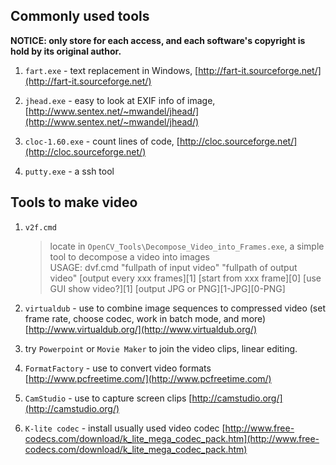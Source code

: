 ## Commonly used tools

**NOTICE: only store for each access, and each software's copyright is hold by its original author.**

1. `fart.exe` - text replacement in Windows, [http://fart-it.sourceforge.net/](http://fart-it.sourceforge.net/)

2. `jhead.exe` - easy to look at EXIF info of image, [http://www.sentex.net/~mwandel/jhead/](http://www.sentex.net/~mwandel/jhead/)

3. `cloc-1.60.exe` - count lines of code, [http://cloc.sourceforge.net/](http://cloc.sourceforge.net/)

4. `putty.exe` - a ssh tool

## Tools to make video
1. `v2f.cmd` 
	> locate in `OpenCV_Tools\Decompose_Video_into_Frames.exe`, a simple tool to decompose a video into images   
	USAGE: dvf.cmd "fullpath of input video" "fullpath of output video" [output every xxx frames][1] [start from xxx frame][0] [use GUI show video?][1] [output JPG or PNG][1-JPG][0-PNG]

2. `virtualdub` - use to combine image sequences to compressed video (set frame rate, choose codec, work in batch mode, and more) [http://www.virtualdub.org/](http://www.virtualdub.org/)

3. try `Powerpoint` or `Movie Maker` to join the video clips, linear editing.

4. `FormatFactory` - use to convert video formats [http://www.pcfreetime.com/](http://www.pcfreetime.com/)

5. `CamStudio` - use to capture screen clips [http://camstudio.org/](http://camstudio.org/)

6. `K-lite codec` - install usually used video codec [http://www.free-codecs.com/download/k_lite_mega_codec_pack.htm](http://www.free-codecs.com/download/k_lite_mega_codec_pack.htm)

